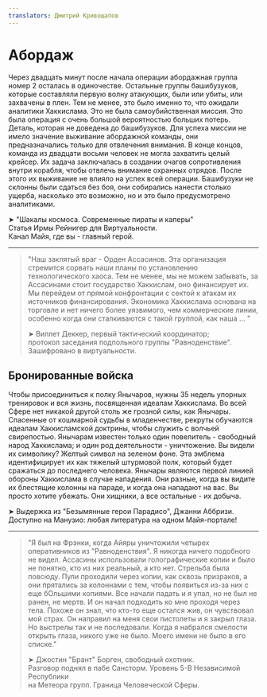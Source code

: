 ```yaml
---
translators: Дмитрий Кривощапов
---
```


# Абордаж

Через двадцать минут после начала операции абордажная группа номер 2 осталась в одиночестве. Остальные группы башибузуков, которые составляли первую волну атакующих, были или убиты, или захвачены в плен. Тем не менее, это было именно то, что ожидали аналитики Хаккислама. Это не была самоубийственная миссия. Это была операция с очень большой вероятностью больших потерь. Деталь, которая не доведена до башибузуков. Для успеха миссии не имело значение выживание абордажной команды, они предназначались только для отвлечения внимания. В конце концов, команда из двадцати восьми человек не могла захватить целый крейсер. Их задача заключалась в создании очагов сопротивления внутри корабля, чтобы отвлечь внимание охранных отрядов. После этого их выживание не влияло на успех всей операции. Башибузуки не склонны были сдаться без боя, они собирались нанести столько ущерба, насколько это возможно, но и это было предусмотрено аналитиками.

➤ "Шакалы космоса. Современные пираты и каперы"  
Статья Ирмы Рейнигер для Виртуальности.  
Канал Майя, где вы - главный герой.

---

> "Наш заклятый враг - Орден Ассасинов. Эта организация стремится сорвать наши планы по установлению технологического хаоса. Тем не менее, мы не можем забывать, за Ассасинами стоит государство Хаккислам, оно финансирует их. Мы перейдем от прямой конфронтации с сектой к атакам их источников финансирования. Экономика Хаккислама основана на торговле и нет ничего более уязвимого, чем коммерческие линии, особенно когда они сталкиваются с такой группой, как наша ... "  
>   
> ➤ Виллет Деккер, первый тактический координатор;  
> протокол заседания подпольного группы "Равноденствие".  
> Зашифровано в виртуальности.

## Бронированные войска

Чтобы присоединиться к полку Янычаров, нужны 35 недель упорных тренировок и вся жизнь, посвященная идеалам Хаккислама. Во всей Сфере нет никакой другой столь же грозной силы, как Янычары. Спасенные от кошмарной судьбы в младенчестве, рекруты обучаются идеалам Хаккисламской доктрины, чтобы служить с волчьей свирепостью. Янычарам известен только один повелитель - свободный народ Хаккислама; и один род деятельности - уничтожение. Вы видели их символику? Желтый символ на зеленом фоне. Эта эмблема идентифицирует их как тяжелый штурмовой полк, который будет сражаться до последнего человека. Янычары являются первой линией обороны Хаккислама в случае нападения. Они разные, когда вы видите их блестящие колонны на параде, и когда она нападают на вас. Вы просто хотите убежать. Они хищники, а все остальные - их добыча.

➤ Выдержка из "Безымянные герои Парадисо", Джанни Аббризи.  
Доступно на Манузио: любая литература на одном Майя-портале!

---

> "Я был на Фрэнки, когда Айяры уничтожили четырех оперативников из "Равноденствия". Я никогда ничего подобного не видел. Ассасины использовали голографические копии и было не понятно, кто из них реальный, а кто нет. Стрельба была повсюду. Пули проходили через копии, как сквозь призраков, а они прятались за колоннами с тем, чтобы появиться из-за них с еще бОльшими копиями. Все начали падать и я упал, но не был не ранен, не мертв. И он начал подходить ко мне проходя через тела. Похоже он знал, что кто-то еще остался жив, он чувствовал мой страх. Он направил на меня свои пистолеты и я закрыл глаза. Но выстрелы так и не последовали. Когда я набрался смелости открыть глаза, никого уже не было. Моего имени не было в его списке."  
>   
> ➤ Джостин "Брант" Борген, свободный охотник.  
> Разговор поднял в пабе Сансторм. Уровень 5-B Независимой Республики  
> на Метеора групп. Граница Человеческой Сферы.

